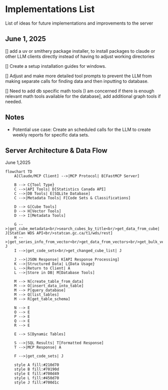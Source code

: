 # Implementations List
List of ideas for future implementations and improvements to the server

## June 1, 2025
[] add a uv or smithery package installer, to install packages to claude or other LLM clients directly instead of having to adjust working directories

[] Create a setup installation guides for windows.

[] Adjust and make more detailed tool prompts to prevent the LLM from making separate calls for finding data and then inputting to database.

[] Need to add db specific math tools [I am concerned if there is enough relevant math tools available for the database], add additional graph tools if needed.


## Notes 
- Potential use case: Create an scheduled calls for the LLM to create weekly reports for specific data sets.

## Server Architecture & Data Flow
June 1,2025
```mermaid
flowchart TD
    A[Claude/MCP Client] -->|MCP Protocol| B[FastMCP Server]
    
    B --> C{Tool Type}
    C -->|API Tools| D[Statistics Canada API]
    C -->|DB Tools| E[SQLite Database]
    C -->|Metadata Tools| F[Code Sets & Classifications]
    
    D --> G[Cube Tools]
    D --> H[Vector Tools]
    D --> I[Metadata Tools]
    
    G -->|get_cube_metadata<br/>search_cubes_by_title<br/>get_data_from_cube| J[StatCan WDS API<br/>statcan.gc.ca/t1/wds/rest]
    H -->|get_series_info_from_vector<br/>get_data_from_vectors<br/>get_bulk_vector_data| J
    I -->|get_code_sets<br/>get_changed_cube_list| J
    
    J -->|JSON Response| K[API Response Processing]
    K -->|Structured Data| L{Data Usage}
    L -->|Return to Client| A
    L -->|Store in DB| M[Database Tools]
    
    M --> N[create_table_from_data]
    M --> O[insert_data_into_table] 
    M --> P[query_database]
    M --> Q[list_tables]
    M --> R[get_table_schema]
    
    N --> E
    O --> E
    P --> E
    Q --> E
    R --> E
    
    E --> S[Dynamic Tables]
    
    S -->|SQL Results| T[Formatted Response]
    T -->|MCP Response| A
    
    F -->|get_code_sets| J
    
    style A fill:#210d70
    style B fill:#70190d
    style E fill:#700d49
    style L fill:#450d70
    style J fill:#700d1c
```


